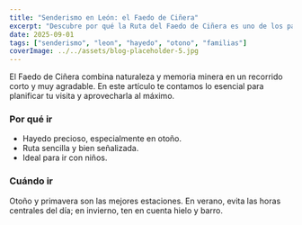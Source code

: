 ```yaml
---
title: "Senderismo en León: el Faedo de Ciñera"
excerpt: "Descubre por qué la Ruta del Faedo de Ciñera es uno de los paseos más recomendables de León: bosque de hayas, patrimonio minero y una ruta apta para todos."
date: 2025-09-01
tags: ["senderismo", "leon", "hayedo", "otono", "familias"]
coverImage: ../../assets/blog-placeholder-5.jpg
---
```


El Faedo de Ciñera combina naturaleza y memoria minera en un recorrido corto y muy agradable. En este artículo te contamos lo esencial para planificar tu visita y aprovecharla al máximo.

### Por qué ir

- Hayedo precioso, especialmente en otoño.
- Ruta sencilla y bien señalizada.
- Ideal para ir con niños.

### Cuándo ir

Otoño y primavera son las mejores estaciones. En verano, evita las horas centrales del día; en invierno, ten en cuenta hielo y barro.

